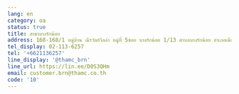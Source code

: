 ```yaml
---
lang: en
category: oa
status: true
title: สาขาบางรักน้อย
address: 168-168/1 หมู่บ้าน ณีรวัลย์วิลล่า หมู่ที่ 5ซอย บางรักน้อย 1/13 ตำบลบางรักน้อย อำเภอเมืองนนทบุรี จังหวัดนนทบุรี
tel_display: 02-113-6257
tel: '+6621136257'
line_display: '@thamc_brn'
line_url: https://lin.ee/D0S3QHm
email: customer.brn@thamc.co.th
code: '10'
---
```

